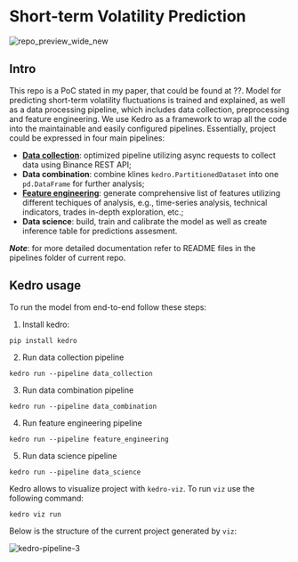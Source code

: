 # Short-term Volatility Prediction
![repo_preview_wide_new](https://github.com/AlexanderShulzhenko/volatility-prediction/assets/80621503/167a7bfc-1d19-4f5c-897b-56bbb65b774c)

## Intro
This repo is a PoC stated in my paper, that could be found at ??. Model for predicting short-term volatility fluctuations is trained and explained, as well as a data processing pipeline, which includes data collection, preprocessing and feature engineering. We use Kedro as a framework to wrap all the code into the maintainable and easily configured pipelines. Essentially, project could be expressed in four main pipelines:
- [**Data collection**](https://github.com/AlexanderShulzhenko/volatility-prediction/blob/main/src/volatility_prediction_model/pipelines/data_collection): optimized pipeline utilizing async requests to collect data using Binance REST API;
- **Data combination**: combine klines `kedro.PartitionedDataset` into one `pd.DataFrame` for further analysis;
- [**Feature engineering**](https://github.com/AlexanderShulzhenko/volatility-prediction/tree/main/src/volatility_prediction_model/pipelines/feature_engineering): generate comprehensive list of features utilizing different techiques of analysis, e.g., time-series analysis, technical indicators, trades in-depth exploration, etc.;
- **Data science**: build, train and calibrate the model as well as create inference table for predictions assesment.

***Note***: for more detailed documentation refer to README files in the pipelines folder of current repo.

## Kedro usage
To run the model from end-to-end follow these steps:
1. Install kedro:
```
pip install kedro
```
2. Run data collection pipeline
```
kedro run --pipeline data_collection
```
3. Run data combination pipeline
```
kedro run --pipeline data_combination
```
4. Run feature engineering pipeline
```
kedro run --pipeline feature_engineering
```
5. Run data science pipeline
```
kedro run --pipeline data_science
```

Kedro allows to visualize project with `kedro-viz`. To run `viz` use the following command:
```
kedro viz run
```
Below is the structure of the current project generated by `viz`:

![kedro-pipeline-3](https://github.com/AlexanderShulzhenko/volatility-prediction/assets/80621503/45d13535-8f5d-494d-8ad9-f08732d3e5a4)
